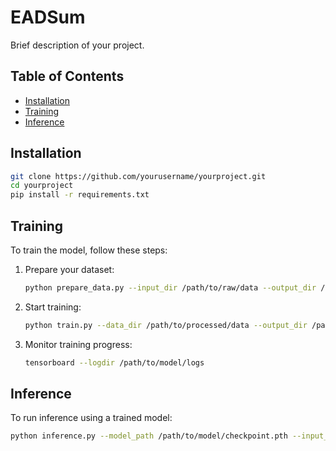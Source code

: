 # EADSum

Brief description of your project.

## Table of Contents
- [Installation](#installation)
- [Training](#training)
- [Inference](#inference)

## Installation

```bash
git clone https://github.com/yourusername/yourproject.git
cd yourproject
pip install -r requirements.txt
```

## Training

To train the model, follow these steps:

1. Prepare your dataset:
   ```bash
   python prepare_data.py --input_dir /path/to/raw/data --output_dir /path/to/processed/data
   ```

2. Start training:
   ```bash
   python train.py --data_dir /path/to/processed/data --output_dir /path/to/model
   ```

3. Monitor training progress:
   ```bash
   tensorboard --logdir /path/to/model/logs
   ```

## Inference

To run inference using a trained model:

```bash
python inference.py --model_path /path/to/model/checkpoint.pth --input_file /path/to/input/data.txt
```
